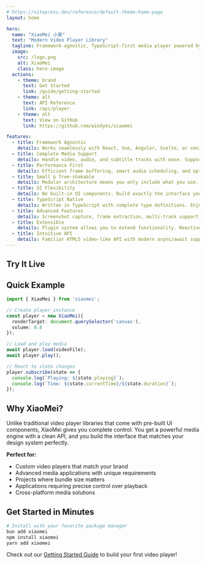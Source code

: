 ```yaml
---
# https://vitepress.dev/reference/default-theme-home-page
layout: home

hero:
  name: "XiaoMei 小美"
  text: "Modern Video Player Library"
  tagline: Framework-agnostic, TypeScript-first media player powered by MediaBunny. Full control over rendering and UI.
  image:
    src: /logo.png
    alt: XiaoMei
    class: hero-image
  actions:
    - theme: brand
      text: Get Started
      link: /guide/getting-started
    - theme: alt
      text: API Reference
      link: /api/player
    - theme: alt
      text: View on GitHub
      link: https://github.com/wiedymi/xiaomei

features:
  - title: Framework Agnostic
    details: Works seamlessly with React, Vue, Angular, Svelte, or vanilla JavaScript. No UI opinions - you control the interface.
  - title: Complete Media Support
    details: Handle video, audio, and subtitle tracks with ease. Support for multiple formats through MediaBunny's WebCodecs implementation.
  - title: Performance First
    details: Efficient frame buffering, smart audio scheduling, and optimized rendering. Built for smooth 60fps playback.
  - title: Small & Tree-shakable
    details: Modular architecture means you only include what you use. Core player is under 50KB minified.
  - title: UI Flexibility
    details: No built-in UI components. Build exactly the interface you want with complete control over every pixel.
  - title: TypeScript Native
    details: Written in TypeScript with complete type definitions. Enjoy full IDE support and catch errors at compile time.
  - title: Advanced Features
    details: Screenshot capture, frame extraction, multi-track support, quality switching, and plugin system.
  - title: Extensible
    details: Plugin system allows you to extend functionality. Reactive state management with subscription support.
  - title: Intuitive API
    details: Familiar HTML5 video-like API with modern async/await support. Property-based access for common operations.
---
```


## Try It Live

<ClientOnly>
  <VideoPlayerDemo />
</ClientOnly>

## Quick Example

```typescript
import { XiaoMei } from 'xiaomei';

// Create player instance
const player = new XiaoMei({
  renderTarget: document.querySelector('canvas'),
  volume: 0.8
});

// Load and play media
await player.load(videoFile);
await player.play();

// React to state changes
player.subscribe(state => {
  console.log(`Playing: ${state.playing}`);
  console.log(`Time: ${state.currentTime}/${state.duration}`);
});
```

## Why XiaoMei?

Unlike traditional video player libraries that come with pre-built UI components, XiaoMei gives you complete control. You get a powerful media engine with a clean API, and you build the interface that matches your design system perfectly.

**Perfect for:**
- Custom video players that match your brand
- Advanced media applications with unique requirements
- Projects where bundle size matters
- Applications requiring precise control over playback
- Cross-platform media solutions

## Get Started in Minutes

```bash
# Install with your favorite package manager
bun add xiaomei
npm install xiaomei
yarn add xiaomei
```

Check out our [Getting Started Guide](/guide/getting-started) to build your first video player!
